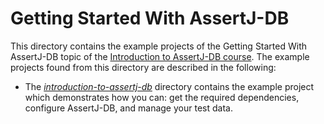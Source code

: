 # Getting Started With AssertJ-DB

This directory contains the example projects of the Getting Started With AssertJ-DB topic of the [Introduction to AssertJ-DB course](https://www.cleantestautomation.com/courses/introduction-to-assertj-db/). The example projects found from this directory are described in the following:

* The [_introduction-to-assertj-db_](https://github.com/pkainulainen/clean-test-automation/tree/main/introduction-to-assertj-db/getting-started-with-assertj-db/introduction-to-assertj-db) directory contains the example project which demonstrates how you can: get the required 
  dependencies, configure AssertJ-DB, and manage your test data.
